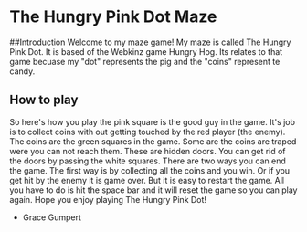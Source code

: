 # The Hungry Pink Dot Maze

##Introduction
Welcome to my maze game!
My maze is called The Hungry Pink Dot.
It is based of the Webkinz game Hungry Hog. Its relates to that game becuase my "dot" represents the pig and the "coins" represent te candy.
## How to play 
So here's how you play
the pink square is the good guy in the game. It's job is to collect coins with out getting touched by the red player (the enemy). The coins are the green squares in the game. Some are the coins are traped were you can not reach them. These are hidden doors. You can get rid of the doors by passing the white squares. There are two ways you can end the game. The first way is by collecting all the coins and you win. Or if you get hit by the enemy it is game over. But it is easy to restart the game. All you have to do is hit the space bar and it will reset the game so you can play again. 
Hope you enjoy playing The Hungry Pink Dot!
- Grace Gumpert 


